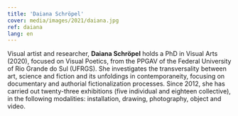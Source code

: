 ```yaml
---
title: 'Daiana Schröpel'
cover: media/images/2021/daiana.jpg
ref: daiana
lang: en
---
```


Visual artist and researcher, **Daiana Schröpel** holds a PhD in Visual Arts (2020), focused on Visual Poetics, from the PPGAV of the Federal University of Rio Grande do Sul (UFRGS). She investigates the transversality between art, science and fiction and its unfoldings in contemporaneity, focusing on documentary and authorial fictionalization processes. Since 2012, she has carried out twenty-three exhibitions (five individual and eighteen collective), in the following modalities: installation, drawing, photography, object and video.

<br>